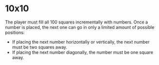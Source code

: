 # 10x10

The player must fill all 100 squares incrementally with numbers. Once a number is placed, the next one can go in only a limited amount of possible positions:

* If placing the next number horizontally or vertically, the next number must be two squares away.
* If placing the next number diagonally, the number must be one square away.
